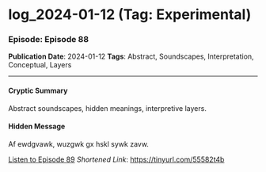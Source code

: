# log_2024-01-12 (Tag: Experimental)

### Episode: Episode 88

**Publication Date**: 2024-01-12
**Tags**: Abstract, Soundscapes, Interpretation, Conceptual, Layers

---

#### Cryptic Summary
Abstract soundscapes, hidden meanings, interpretive layers.

#### Hidden Message
Af ewdgvawk, wuzgwk gx hskl sywk zavw.

[Listen to Episode 89](https://tinyurl.com/55582t4b)
*Shortened Link*: https://tinyurl.com/55582t4b
